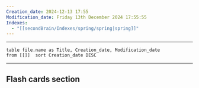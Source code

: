 ```yaml
---
Creation_date: 2024-12-13 17:55
Modification_date: Friday 13th December 2024 17:55:55
Indexes:
  - "[[secondBrain/Indexes/spring/spring|spring]]"
---
```


----



```dataview
table file.name as Title, Creation_date, Modification_date
from [[]]  sort Creation_date DESC
```























---
## Flash cards section
